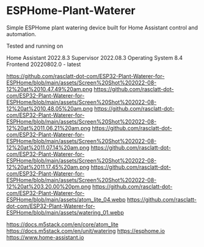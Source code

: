 # ESPHome-Plant-Waterer
Simple ESPHome plant watering device built for Home Assistant control and automation.

Tested and running on

Home Assistant 2022.8.3
Supervisor 2022.08.3
Operating System 8.4
Frontend 20220802.0 - latest

https://github.com/rasclatt-dot-com/ESP32-Plant-Waterer-for-ESPHome/blob/main/assets/Screen%20Shot%202022-08-12%20at%2010.47.49%20am.png
https://github.com/rasclatt-dot-com/ESP32-Plant-Waterer-for-ESPHome/blob/main/assets/Screen%20Shot%202022-08-12%20at%2010.48.05%20am.png
https://github.com/rasclatt-dot-com/ESP32-Plant-Waterer-for-ESPHome/blob/main/assets/Screen%20Shot%202022-08-12%20at%2011.06.21%20am.png
https://github.com/rasclatt-dot-com/ESP32-Plant-Waterer-for-ESPHome/blob/main/assets/Screen%20Shot%202022-08-12%20at%2011.07.14%20am.png
https://github.com/rasclatt-dot-com/ESP32-Plant-Waterer-for-ESPHome/blob/main/assets/Screen%20Shot%202022-08-12%20at%2011.17.45%20am.png
https://github.com/rasclatt-dot-com/ESP32-Plant-Waterer-for-ESPHome/blob/main/assets/Screen%20Shot%202022-08-12%20at%203.20.00%20pm.png
https://github.com/rasclatt-dot-com/ESP32-Plant-Waterer-for-ESPHome/blob/main/assets/atom_lite_04.webp
https://github.com/rasclatt-dot-com/ESP32-Plant-Waterer-for-ESPHome/blob/main/assets/watering_01.webp

https://docs.m5stack.com/en/core/atom_lite
https://docs.m5stack.com/en/unit/watering
https://esphome.io
https://www.home-assistant.io

